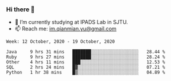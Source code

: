 ### Hi there 👋

- 🔭 I’m currently studying at IPADS Lab in SJTU.
- 📫 Reach me: im.qianmian.yu@gmail.com

<!--START_SECTION:waka-->
```text
Week: 12 October, 2020 - 19 October, 2020

Java     9 hrs 31 mins   ███████░░░░░░░░░░░░░░░░░░   28.44 % 
Ruby     9 hrs 27 mins   ███████░░░░░░░░░░░░░░░░░░   28.24 % 
Other    4 hrs 11 mins   ███░░░░░░░░░░░░░░░░░░░░░░   12.53 % 
SQL      2 hrs 24 mins   █▓░░░░░░░░░░░░░░░░░░░░░░░   07.21 % 
Python   1 hr 38 mins    █▒░░░░░░░░░░░░░░░░░░░░░░░   04.89 % 
```
<!--END_SECTION:waka-->

<!--
**yqmmm/yqmmm** is a ✨ _special_ ✨ repository because its `README.md` (this file) appears on your GitHub profile.

Here are some ideas to get you started:

- 🔭 I’m currently working on ...
- 🌱 I’m currently learning ...
- 👯 I’m looking to collaborate on ...
- 🤔 I’m looking for help with ...
- 💬 Ask me about ...
- 📫 How to reach me: ...
- 😄 Pronouns: ...
- ⚡ Fun fact: ...
-->
